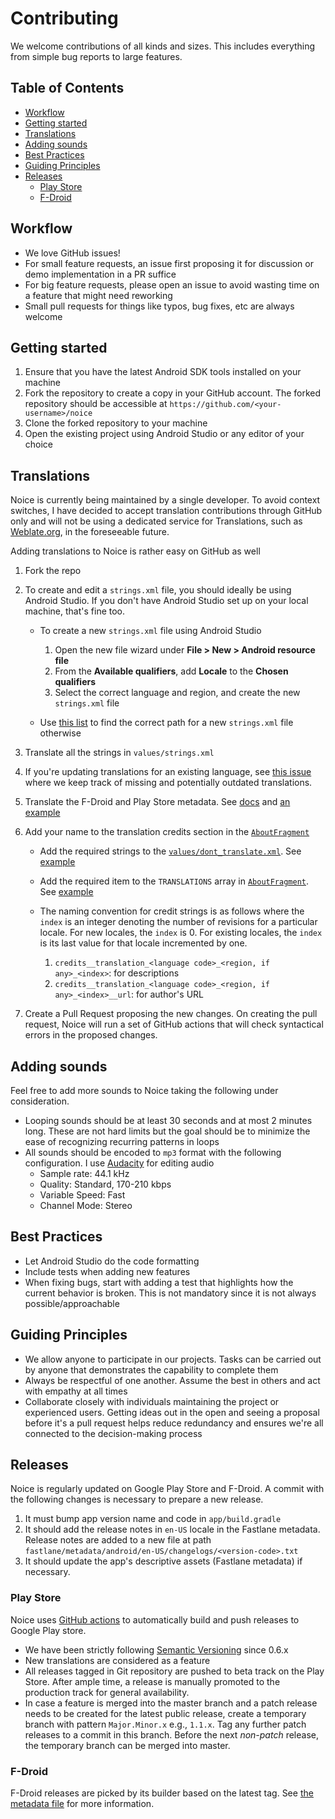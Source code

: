 # Contributing <!-- omit in toc -->

We welcome contributions of all kinds and sizes. This includes everything from simple
bug reports to large features.

## Table of Contents <!-- omit in toc -->

- [Workflow](#workflow)
- [Getting started](#getting-started)
- [Translations](#translations)
- [Adding sounds](#adding-sounds)
- [Best Practices](#best-practices)
- [Guiding Principles](#guiding-principles)
- [Releases](#releases)
  - [Play Store](#play-store)
  - [F-Droid](#f-droid)

## Workflow

- We love GitHub issues!
- For small feature requests, an issue first proposing it for discussion or demo
  implementation in a PR suffice
- For big feature requests, please open an issue to avoid wasting time on a feature
  that might need reworking
- Small pull requests for things like typos, bug fixes, etc are always welcome

## Getting started

1. Ensure that you have the latest Android SDK tools installed on your machine
1. Fork the repository to create a copy in your GitHub account. The forked repository
   should be accessible at `https://github.com/<your-username>/noice`
1. Clone the forked repository to your machine
1. Open the existing project using Android Studio or any editor of your choice

## Translations

Noice is currently being maintained by a single developer. To avoid context switches, I
have decided to accept translation contributions through GitHub only and will not be
using a dedicated service for Translations, such as [Weblate.org](https://weblate.org/),
in the foreseeable future.

Adding translations to Noice is rather easy on GitHub as well

1. Fork the repo
1. To create and edit a `strings.xml` file, you should ideally be using Android Studio.
   If you don't have Android Studio set up on your local machine, that's fine too.

   - To create a new `strings.xml` file using Android Studio

     1. Open the new file wizard under **File > New > Android resource file**
     1. From the **Available qualifiers**, add **Locale** to the **Chosen qualifiers**
     1. Select the correct language and region, and create the new `strings.xml` file

   - Use [this list](https://github.com/championswimmer/android-locales) to find
     the correct path for a new `strings.xml` file otherwise

1. Translate all the strings in `values/strings.xml`
1. If you're updating translations for an existing language, see
   [this issue](https://github.com/ashutoshgngwr/noice/issues/108) where we keep
   track of missing and potentially outdated translations.
1. Translate the F-Droid and Play Store metadata. See
   [docs](https://docs.fastlane.tools/actions/supply/#images-and-screenshots) and [an
   example](https://github.com/ashutoshgngwr/noice/tree/master/fastlane/metadata/android/pt-BR)
1. Add your name to the translation credits section in the
   [`AboutFragment`](https://github.com/ashutoshgngwr/noice/blob/master/app/src/main/java/com/github/ashutoshgngwr/noice/fragment/AboutFragment.kt)

   - Add the required strings to the [`values/dont_translate.xml`](https://github.com/ashutoshgngwr/noice/blob/master/app/src/main/res/values/dont_translate.xml).
     See [example](https://github.com/ashutoshgngwr/noice/blob/9a4dce2330b3005acf88b4f6c95f9c4456766e75/app/src/main/res/values/dont_translate.xml#L68-L69)
   - Add the required item to the `TRANSLATIONS` array in
     [`AboutFragment`](https://github.com/ashutoshgngwr/noice/blob/master/app/src/main/java/com/github/ashutoshgngwr/noice/fragment/AboutFragment.kt).
     See [example](https://github.com/ashutoshgngwr/noice/blob/9a4dce2330b3005acf88b4f6c95f9c4456766e75/app/src/main/java/com/github/ashutoshgngwr/noice/fragment/AboutFragment.kt#L132-L135)
   - The naming convention for credit strings is as follows where the `index` is an integer denoting
     the number of revisions for a particular locale. For new locales, the `index` is 0. For
     existing locales, the `index` is its last value for that locale incremented by one.

     1. `credits__translation_<language code>_<region, if any>_<index>`: for descriptions
     2. `credits__translation_<language code>_<region, if any>_<index>__url`: for author's URL

1. Create a Pull Request proposing the new changes. On creating the pull request, Noice will
   run a set of GitHub actions that will check syntactical errors in the proposed changes.

## Adding sounds

Feel free to add more sounds to Noice taking the following under consideration.

- Looping sounds should be at least 30 seconds and at most 2 minutes long. These are not
  hard limits but the goal should be to minimize the ease of recognizing recurring
  patterns in loops
- All sounds should be encoded to `mp3` format with the following configuration. I use
  [Audacity](https://www.audacityteam.org) for editing audio
  - Sample rate: 44.1 kHz
  - Quality: Standard, 170-210 kbps
  - Variable Speed: Fast
  - Channel Mode: Stereo

## Best Practices

- Let Android Studio do the code formatting
- Include tests when adding new features
- When fixing bugs, start with adding a test that highlights how the current behavior
  is broken. This is not mandatory since it is not always possible/approachable

## Guiding Principles

- We allow anyone to participate in our projects. Tasks can be carried out by anyone
  that demonstrates the capability to complete them
- Always be respectful of one another. Assume the best in others and act with empathy
  at all times
- Collaborate closely with individuals maintaining the project or experienced users.
  Getting ideas out in the open and seeing a proposal before it's a pull request helps
  reduce redundancy and ensures we're all connected to the decision-making process

## Releases

Noice is regularly updated on Google Play Store and F-Droid. A commit with the following
changes is necessary to prepare a new release.

1. It must bump app version name and code in `app/build.gradle`
2. It should add the release notes in `en-US` locale in the Fastlane metadata. Release notes are
   added to a new file at path `fastlane/metadata/android/en-US/changelogs/<version-code>.txt`
3. It should update the app's descriptive assets (Fastlane metadata) if necessary.

### Play Store

Noice uses [GitHub actions](https://travis-ci.com/github/ashutoshgngwr/noice) to automatically
build and push releases to Google Play store.

- We have been strictly following [Semantic Versioning](https://semver.org) since 0.6.x
- New translations are considered as a feature
- All releases tagged in Git repository are pushed to beta track on the Play Store. After ample
  time, a release is manually promoted to the production track for general availability.
- In case a feature is merged into the master branch and a patch release needs to be created for
  the latest public release, create a temporary branch with pattern `Major.Minor.x` e.g., `1.1.x`.
  Tag any further patch releases to a commit in this branch. Before the next _non-patch_ release,
  the temporary branch can be merged into master.

### F-Droid

F-Droid releases are picked by its builder based on the latest tag. See
[the metadata file](https://gitlab.com/fdroid/fdroiddata/-/blob/master/metadata/com.github.ashutoshgngwr.noice.yml)
for more information.
